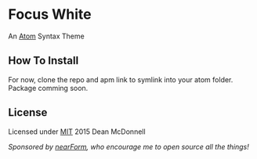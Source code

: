 # Focus White
An [Atom](http://atom.io) Syntax Theme

## How To Install
For now, clone the repo and apm link to symlink into your atom folder. Package comming soon.

## License
Licensed under [MIT](./LICENSE) 2015 Dean McDonnell

_Sponsored by [nearForm](http://nearform.com), who encourage me to open source all the things!_

